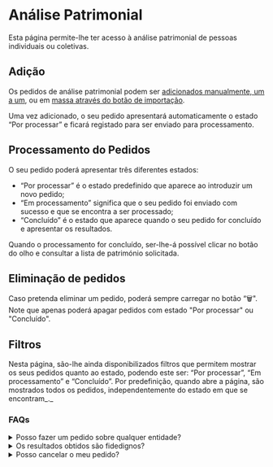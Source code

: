 # Análise Patrimonial

Esta página permite-lhe ter acesso à análise patrimonial de pessoas individuais ou coletivas.

## Adição

Os pedidos de análise patrimonial podem ser [adicionados manualmente, um a um](adicao-manual.md), ou em [massa através do botão de importação](importacao-de-validacoes.md).

Uma vez adicionado, o seu pedido apresentará automaticamente o estado “Por processar” e ficará registado para ser enviado para processamento.

## Processamento do Pedidos

O seu pedido poderá apresentar três diferentes estados:

* “Por processar” é o estado predefinido que aparece ao introduzir um novo pedido;
* “Em processamento” significa que o seu pedido foi enviado com sucesso e que se encontra a ser processado;
* “Concluído” é o estado que aparece quando o seu pedido for concluído e apresentar os resultados.

Quando o processamento for concluído, ser-lhe-á possível clicar no botão do olho e consultar a lista de património solicitada.

## Eliminação de pedidos

Caso pretenda eliminar um pedido, poderá sempre carregar no botão “🗑️". Note que apenas poderá apagar pedidos com estado "Por processar" ou "Concluído".&#x20;

## Filtros

Nesta página, são-lhe ainda disponibilizados filtros que permitem mostrar os seus pedidos quanto ao estado, podendo este ser: “Por processar”, “Em processamento” e “Concluído”. Por predefinição, quando abre a página, são mostrados todos os pedidos, independentemente do estado em que se encontram_._

### FAQs

<details>

<summary>Posso fazer um pedido sobre qualquer entidade?</summary>

Sim, pode solicitar a análise patrimonial de qualquer entidade, seja ela individual ou coletiva.

</details>

<details>

<summary>Os resultados obtidos são fidedignos?</summary>

Sim, todas as informações vêm diretamente do registo predial sendo desta forma fidedignas e confiáveis.

</details>

<details>

<summary>Posso cancelar o meu pedido?</summary>

O seu pedido pode ser cancelado dependendo do estado em que se encontra.

Se este ainda se ele ainda se encontrar no estado "Por processar", pode eliminá-lo clicando no botão  “🗑️".

Contudo, se o seu pedido já tiver sido enviado para processamento (estado "Em processamento") ou se apresentar com o estado "Completo", já não é possível cancelar. Nesta situação, mesmo que elimine o seu pedido, ele será creditado de igual forma.

</details>
